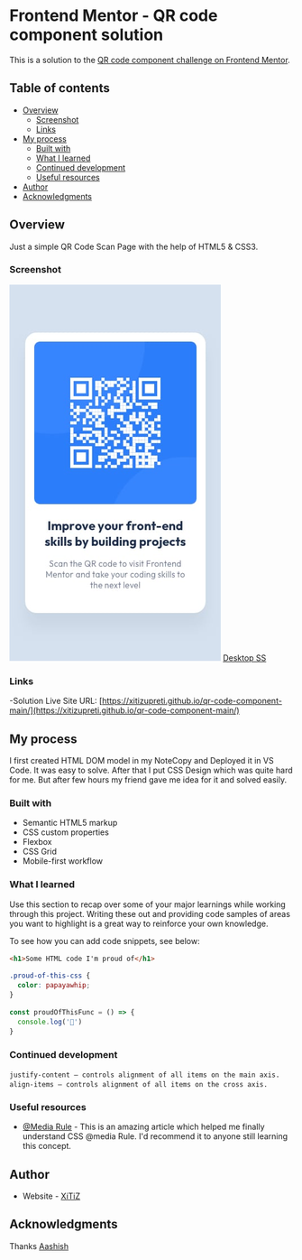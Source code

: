 # Frontend Mentor - QR code component solution

This is a solution to the [QR code component challenge on Frontend Mentor](https://www.frontendmentor.io/challenges/qr-code-component-iux_sIO_H).

## Table of contents

- [Overview](#overview)
  - [Screenshot](#screenshot)
  - [Links](#links)
- [My process](#my-process)
  - [Built with](#built-with)
  - [What I learned](#what-i-learned)
  - [Continued development](#continued-development)
  - [Useful resources](#useful-resources)
- [Author](#author)
- [Acknowledgments](#acknowledgments)


## Overview
Just a simple QR Code Scan Page with the help of HTML5 & CSS3.

### Screenshot

![Mobile SS](./design/mobile-design.jpg)
[Desktop SS](./design/desktop-design.jpg)

### Links

-Solution Live Site URL: [https://xitizupreti.github.io/qr-code-component-main/](https://xitizupreti.github.io/qr-code-component-main/)

## My process

I first created HTML DOM model in my NoteCopy and Deployed it in VS Code. It was easy to solve. After that I put CSS Design which was quite hard for me. But after few hours my friend gave me idea for it and solved easily.

### Built with

- Semantic HTML5 markup
- CSS custom properties
- Flexbox
- CSS Grid
- Mobile-first workflow

### What I learned

Use this section to recap over some of your major learnings while working through this project. Writing these out and providing code samples of areas you want to highlight is a great way to reinforce your own knowledge.

To see how you can add code snippets, see below:

```html
<h1>Some HTML code I'm proud of</h1>
```
```css
.proud-of-this-css {
  color: papayawhip;
}
```
```js
const proudOfThisFunc = () => {
  console.log('🎉')
}
```

### Continued development

```justify-content — controls alignment of all items on the main axis. align-items — controls alignment of all items on the cross axis.```

### Useful resources

- [@Media Rule](https://www.w3schools.com/cssref/css3_pr_mediaquery.asp) - This is an amazing article which helped me finally understand CSS @media Rule. I'd recommend it to anyone still learning this concept.


## Author

- Website - [XiTiZ](https://www.kshitizupreti.com.np)

## Acknowledgments

Thanks [Aashish](https://github.com/aashish-cd)
